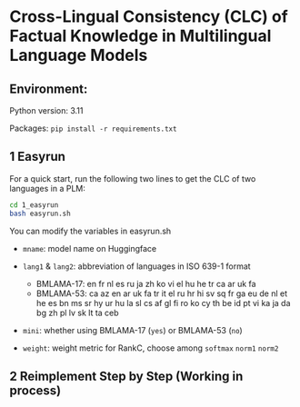 # Cross-Lingual Consistency (CLC) of Factual Knowledge in Multilingual Language Models

## Environment: 
Python version: 3.11

Packages: `pip install -r requirements.txt`

## 1 Easyrun
For a quick start, run the following two lines to get the CLC of two languages in a PLM:
```bash
cd 1_easyrun
bash easyrun.sh
```

You can modify the variables in easyrun.sh
- `mname`: model name on Huggingface
- `lang1` & `lang2`: abbreviation of languages in ISO 639-1 format
  - BMLAMA-17: en fr nl es ru ja zh ko vi el hu he tr ca ar uk fa
  - BMLAMA-53: ca az en ar uk fa tr it el ru hr hi sv sq fr ga eu de nl et he es bn ms sr hy ur hu la sl cs af gl fi ro ko cy th be id pt vi ka ja da bg zh pl lv sk lt ta ceb

- `mini`: whether using BMLAMA-17 (`yes`) or BMLAMA-53 (`no`)
- `weight`: weight metric for RankC, choose among `softmax` `norm1` `norm2`


## 2 Reimplement Step by Step  (Working in process)

